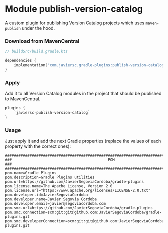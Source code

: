 # Module publish-version-catalog

A custom plugin for publishing Version Catalog projects which uses `maven-publish` under the hood.

### Download from MavenCentral

```kotlin
// buildSrc/build.gradle.kts

dependencies {
    implementation("com.javiersc.gradle-plugins:publish-version-catalog:$version")
}
```

### Apply

Add it to all Version Catalog modules in the project that should be published to MavenCentral.

```kotlin
plugins {
    `javiersc-publish-version-catalog`
}
```

### Usage

Just apply it and add the next Gradle properties (replace the values of each property with the
correct ones):

```properties
####################################################################################################
###                                           POM                                                ###
####################################################################################################
pom.name=Gradle Plugins
pom.description=Gradle Plugins utilities
pom.url=https://github.com/JavierSegoviaCordoba/gradle-plugins
pom.license.name=The Apache License, Version 2.0
pom.license.url="https://www.apache.org/licenses/LICENSE-2.0.txt"
pom.developer.id=JavierSegoviaCordoba
pom.developer.name=Javier Segovia Cordoba
pom.developer.email=javier@segoviacordoba.com
pom.smc.url=https://github.com/JavierSegoviaCordoba/gradle-plugins
pom.smc.connection=scm:git:git@github.com:JavierSegoviaCordoba/gradle-plugins.git
pom.smc.developerConnection=scm:git:git@github.com:JavierSegoviaCordoba/gradle-plugins.git
```
